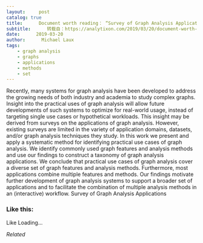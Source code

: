 ```yaml
---
layout:     post
catalog: true
title:      Document worth reading： “Survey of Graph Analysis Applications”
subtitle:      转载自：https://analytixon.com/2019/03/20/document-worth-reading-survey-of-graph-analysis-applications/
date:      2019-03-20
author:      Michael Laux
tags:
    - graph analysis
    - graphs
    - applications
    - methods
    - set
---
```


Recently, many systems for graph analysis have been developed to address the growing needs of both industry and academia to study complex graphs. Insight into the practical uses of graph analysis will allow future developments of such systems to optimize for real-world usage, instead of targeting single use cases or hypothetical workloads. This insight may be derived from surveys on the applications of graph analysis. However, existing surveys are limited in the variety of application domains, datasets, and/or graph analysis techniques they study. In this work we present and apply a systematic method for identifying practical use cases of graph analysis. We identify commonly used graph features and analysis methods and use our findings to construct a taxonomy of graph analysis applications. We conclude that practical use cases of graph analysis cover a diverse set of graph features and analysis methods. Furthermore, most applications combine multiple features and methods. Our findings motivate further development of graph analysis systems to support a broader set of applications and to facilitate the combination of multiple analysis methods in an (interactive) workflow. Survey of Graph Analysis Applications





### Like this:

Like Loading...


*Related*


